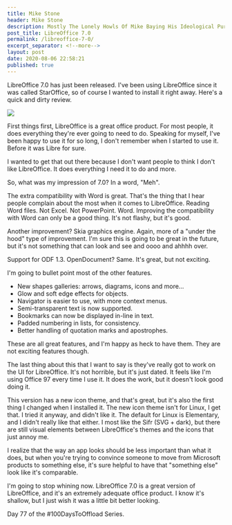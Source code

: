 ```yaml
---
title: Mike Stone
header: Mike Stone
description: Mostly The Lonely Howls Of Mike Baying His Ideological Purity At The Moon
post_title: LibreOffice 7.0
permalink: /libreoffice-7-0/
excerpt_separator: <!--more-->
layout: post
date: 2020-08-06 22:58:21
published: true
---
```


LibreOffice 7.0 has just been released. I've been using LibreOffice since it was called StarOffice, so of course I wanted to install it right away. Here's a quick and dirty review.

<!--more-->

![](https://i.snap.as/dNjRPWe.png)

First things first, LibreOffice is a great office product. For most people, it does everything they're ever going to need to do. Speaking for myself, I've been happy to use it for so long, I don't remember when I started to use it. Before it was Libre for sure.

I wanted to get that out there because I don't want people to think I don't like LibreOffice. It does everything I need it to do and more.

So, what was my impression of 7.0? In a word, "Meh".

The extra compatibility with Word is great. That's the thing that I hear people complain about the most when it comes to LibreOffice. Reading Word files. Not Excel. Not PowerPoint. Word. Improving the compatibility with Word can only be a good thing. It's not flashy, but it's good.

Another improvement? Skia graphics engine. Again, more of a "under the hood" type of improvement. I'm sure this is going to be great in the future, but it's not something that can look and see and oooo and ahhhh over.

Support for ODF 1.3. OpenDocument? Same. It's great, but not exciting.

I'm going to bullet point most of the other features.

* New shapes galleries: arrows, diagrams, icons and more…
* Glow and soft edge effects for objects.
* Navigator is easier to use, with more context menus.
* Semi-transparent text is now supported.
* Bookmarks can now be displayed in-line in text.
* Padded numbering in lists, for consistency.
* Better handling of quotation marks and apostrophes.

These are all great features, and I'm happy as heck to have them. They are not exciting features though. 

The last thing about this that I want to say is they've really got to work on the UI for LibreOffice. It's not horrible, but it's just dated. It feels like I'm using Office 97 every time I use it. It does the work, but it doesn't look good doing it. 

This version has a new icon theme, and that's great, but it's also the first thing I changed when I installed it. The new icon theme isn't for Linux, I get that. I tried it anyway, and didn't like it. The default for Linux is Elementary, and I didn't really like that either. I most like the Sifr (SVG + dark), but there are still visual elements between LibreOffice's themes and the icons that just annoy me.

I realize that the way an app looks should be less important than what it does, but when you're trying to convince someone to move from Microsoft products to something else, it's sure helpful to have that "something else" look like it's comparable. 

I'm going to stop whining now. LibreOffice 7.0 is a great version of LibreOffice, and it's an extremely adequate office product. I know it's shallow, but I just wish it was a little bit better looking.

Day 77 of the #100DaysToOffload Series.